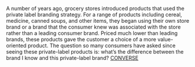 A number of years ago, grocery stores introduced products that used the private label branding strategy. For a range of products including cereal, medicine, canned soups, and other items, they began using their own store brand or a brand that the consumer knew was associated with the store rather than a leading consumer brand. Priced much lower than leading brands, these products gave the customer a choice of a more value-oriented product. The question so many consumers have asked since seeing these private-label products is: what’s the difference     between the brand I know and this private-label brand?
 <a href="http://www.goturethane.com/Style/jpshoessneaker.asp?cheap=c36.html" title="CONVERSE">CONVERSE</a>
